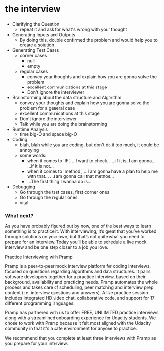 # the interview
###

* Clarifying the Question
    * repeat it and ask for what's wrong with your thought
* Generating Inputs and Outputs
    * By doing this, double confirmed the problem and would help you to create a solution
* Generating Test Cases
    * corner cases
        * null
        * empty
    * regular cases
        * convey your thoughts and explain how you are gonna solve the problem
        * excellent communications at this stage
        * Don't ignore the interviewer
* Brainstorming about the data structure and Algorithm
    * convey your thoughts and explain how you are gonna solve the problem for a general case
    * excellent communications at this stage
    * Don't ignore the interviewer
    * Talk while you are doing the brainstorming 
* Runtime Analysis
    * time big-O and space big-O
* Coding
    * blah, blah while you are coding, but don't do it too much, it could be annoying 
    * some words:
        * when it comes to 'IF', ...I want to check... ...if it is, I am gonna... ...if it is not...
        * when it comes to 'method', ...I am gonna have a plan to help me with that... ...I am gonna call that method...
        * ...The first thing I wanna do is... 
* Debugging
    * Go through the test cases, first corner ones
    * Go through the regular ones.
    * vital


### What next? 

As you have probably figured out by now, one of the best ways to learn something is to practice it. 
With interviewing, it’s great that you’ve worked through solutions on your own, but that’s 
not quite what you need to prepare for an interview. Today you‘ll be able to schedule a live mock interview and be one step closer to a job you love. 

Practice Interviewing with Pramp 

Pramp is a peer-to-peer mock interview platform for coding interviews, focused on questions regarding algorithms and data structures. 
It pairs software developers together for a practice interview, based on their background, availability and practicing needs. 
Pramp automates the whole process and takes care of scheduling, peer matching and interview prep content (i.e. interview questions and answers). A live practice session includes integrated HD video chat, collaborative code, and support for 17 different programming languages. 

Pramp has partnered with us to offer FREE, UNLIMITED practice interviews along with a streamlined onboarding experience for Udacity students. 
We chose to work with Pramp because it felt most aligned with the Udacity community in that it's a safe environment for anyone to practice. 

We recommend that you complete at least three interviews with Pramp as you prepare for your interview. 